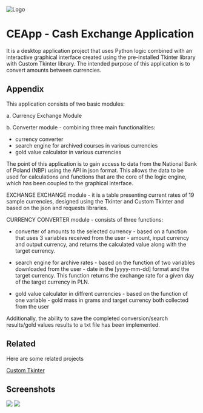 
![Logo](https://i.ibb.co/CwfF91V/CEApp-logo-full.png)


# CEApp - Cash Exchange Application

It is a desktop application project that uses Python logic combined with an interactive graphical interface created using the pre-installed Tkinter library with Custom Tkinter library. The intended purpose of this application is to convert amounts between currencies.


## Appendix
This application consists of two basic modules:

a. Currency Exchange Module

b. Converter module - combining three main functionalities:

- currency converter
- search engine for archived courses in various currencies
- gold value calculator in various currencies

The point of this application is to gain access to data from the National Bank of Poland (NBP) using the API in json format. This allows the data to be used for calculations and functions that are the core of the logic engine, which has been coupled to the graphical interface. 

EXCHANGE EXCHANGE module - it is a table presenting current rates of 19 sample currencies, designed using the Tkinter and Custom Tkinter and based on the json and requests libraries.

CURRENCY CONVERTER module - consists of three functions:

- converter of amounts to the selected currency - based on a function that uses 3 variables received from the user - amount, input currency and output currency, and returns the calculated value along with the target currency. 

- search engine for archive rates - based on the function of two variables downloaded from the user - date in the [yyyy-mm-dd] format and the target currency. This function returns the exchange rate for a given day of the target currency in PLN.

- gold value calculator in diffrent currencies - based on the function of one variable - gold mass in grams and target currency both collected from the user

Additionally, the ability to save the completed conversion/search results/gold values results to a txt file has been implemented.
## Related

Here are some related projects

[Custom Tkinter](https://github.com/TomSchimansky/CustomTkinter)


## Screenshots

![](https://i.ibb.co/4FtzJFJ/1.png)
![](https://i.ibb.co/WpmjtSf/2.png)

